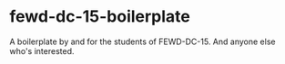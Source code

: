 # fewd-dc-15-boilerplate
A boilerplate by and for the students of FEWD-DC-15. And anyone else who's interested.

